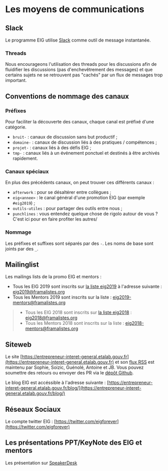 # Les moyens de communications

## Slack

Le programme EIG utilise [Slack](https://eig-hq.slack.com) comme outil de message instantanée.

### Threads
Nous encourageons l'utilisation des threads pour les discussions afin de fluidifier les discussions (pas d'enchevêtrement des messages) et que certains sujets ne se retrouvent pas "cachés" par un flux de messages trop important.

## Conventions de nommage des canaux

### Préfixes

Pour faciliter la découverte des canaux, chaque canal est préfixé d'une catégorie.

- `bruit-` : canaux de discussion sans but productif ;
- `domaine-` : canaux de discussion liés à des pratiques / compétences ;
- `projet-` : canaux liés à des défis EIG ;
- `tmp-` : canaux liés à un événement ponctuel et destinés à être archivés rapidement.

### Canaux spéciaux

En plus des précédents canaux, on peut trouver ces différents canaux :
- `afterwork` : pour se désaltérer entre collègues ;
- `eig<annee>` : le canal général d'une promotion EIG (par exemple `#eig2019`) ;
- `outils-utiles` : pour partager des outils entre nous ;
- `punchlines` : vous entendez quelque chose de rigolo autour de vous ? C'est ici pour en faire profiter les autres/

### Nommage

Les préfixes et suffixes sont séparés par des `-`. Les noms de base sont joints par des `_`.

## Mailinglist

Les mailings lists de la promo EIG et mentors : 

* Tous les EIG 2019 sont inscrits sur [la liste eig2019](https://framalistes.org/sympa/review/eig2019) à l'adresse suivante : [eig2019@framalistes.org](mailto:eig2019@framalistes.org)
* Tous les Mentors 2019 sont inscrits sur la liste  : [eig2019-mentors@framalistes.org](mailto:eig2019-mentors@framalistes.org)


>    * Tous les EIG 2018 sont inscrits sur [la liste eig2018](https://framalistes.org/sympa/review/eig2018) : [eig2018@framalistes.org](mailto:eig2018@framalistes.org)
>    * Tous les Mentors 2018 sont inscrits sur la liste  : [eig2018-mentors@framalistes.org](mailto:eig2018-mentors@framalistes.org)

## Siteweb

Le site [https://entrepreneur-interet-general.etalab.gouv.fr](https://entrepreneur-interet-general.etalab.gouv.fr) et son [flux RSS](https://entrepreneur-interet-general.etalab.gouv.fr/feed.xml) est maintenu par Sophie, Soizic, Guénolé, Antoine et JB. Vous pouvez soumettre des retours ou envoyer des PR via le [dépôt Github](https://github.com/entrepreneur-interet-general/site-eig).

Le blog EIG est accéssible à l'adresse suivante : [https://entrepreneur-interet-general.etalab.gouv.fr/blog/](https://entrepreneur-interet-general.etalab.gouv.fr/blog/)

## Réseaux Sociaux 

Le compte twitter EIG : [https://twitter.com/eigforever](https://twitter.com/eigforever)

## Les présentations PPT/KeyNote des EIG et mentors

Les présentation sur [SpeakerDesk](https://speakerdeck.com/eig2018)
